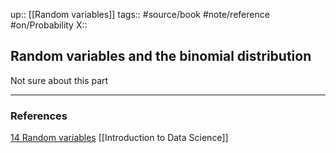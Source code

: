 up::  [[Random variables]]
tags:: #source/book #note/reference #on/Probability 
X:: 

## Random variables and the binomial distribution

Not sure about this part



---

### References

[14 Random variables](https://biscotty666.github.io/Data-Science-R-PH125x/docs/Pt14.html#the-probability-distribution-of-a-random-variable)
[[Introduction to Data Science]]



